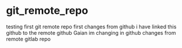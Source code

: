 # git_remote_repo
testing first git remote repo
first changes from github
i have linked this github to the remote github
Gaian im changing in github
changes from remote gitlab repo
